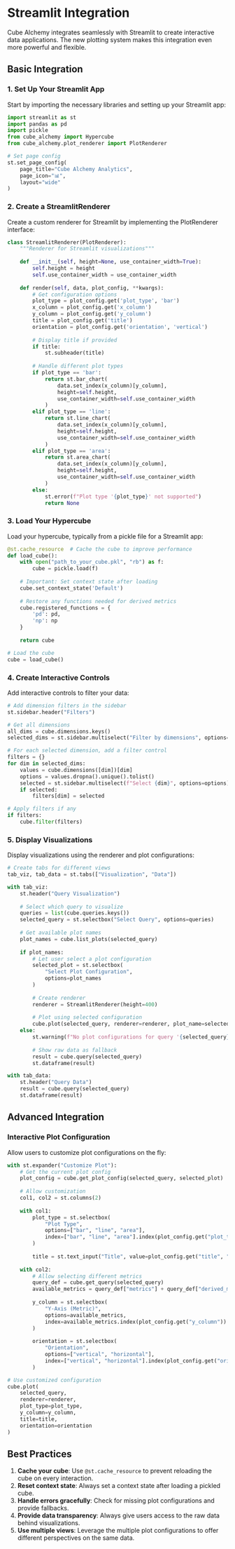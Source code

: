 # Streamlit Integration

Cube Alchemy integrates seamlessly with Streamlit to create interactive data applications. The new plotting system makes this integration even more powerful and flexible.

## Basic Integration

### 1. Set Up Your Streamlit App

Start by importing the necessary libraries and setting up your Streamlit app:

```python
import streamlit as st
import pandas as pd
import pickle
from cube_alchemy import Hypercube
from cube_alchemy.plot_renderer import PlotRenderer

# Set page config
st.set_page_config(
    page_title="Cube Alchemy Analytics",
    page_icon="📊",
    layout="wide"
)
```

### 2. Create a StreamlitRenderer

Create a custom renderer for Streamlit by implementing the PlotRenderer interface:

```python
class StreamlitRenderer(PlotRenderer):
    """Renderer for Streamlit visualizations"""
    
    def __init__(self, height=None, use_container_width=True):
        self.height = height
        self.use_container_width = use_container_width
    
    def render(self, data, plot_config, **kwargs):
        # Get configuration options
        plot_type = plot_config.get('plot_type', 'bar')
        x_column = plot_config.get('x_column')
        y_column = plot_config.get('y_column')
        title = plot_config.get('title')
        orientation = plot_config.get('orientation', 'vertical')
        
        # Display title if provided
        if title:
            st.subheader(title)
        
        # Handle different plot types
        if plot_type == 'bar':
            return st.bar_chart(
                data.set_index(x_column)[y_column],
                height=self.height,
                use_container_width=self.use_container_width
            )
        elif plot_type == 'line':
            return st.line_chart(
                data.set_index(x_column)[y_column],
                height=self.height,
                use_container_width=self.use_container_width
            )
        elif plot_type == 'area':
            return st.area_chart(
                data.set_index(x_column)[y_column],
                height=self.height,
                use_container_width=self.use_container_width
            )
        else:
            st.error(f"Plot type '{plot_type}' not supported")
            return None
```

### 3. Load Your Hypercube

Load your hypercube, typically from a pickle file for a Streamlit app:

```python
@st.cache_resource  # Cache the cube to improve performance
def load_cube():
    with open("path_to_your_cube.pkl", "rb") as f:
        cube = pickle.load(f)
    
    # Important: Set context state after loading
    cube.set_context_state('Default')
    
    # Restore any functions needed for derived metrics
    cube.registered_functions = {
        'pd': pd,
        'np': np
    }
    
    return cube

# Load the cube
cube = load_cube()
```

### 4. Create Interactive Controls

Add interactive controls to filter your data:

```python
# Add dimension filters in the sidebar
st.sidebar.header("Filters")

# Get all dimensions
all_dims = cube.dimensions.keys()
selected_dims = st.sidebar.multiselect("Filter by dimensions", options=all_dims)

# For each selected dimension, add a filter control
filters = {}
for dim in selected_dims:
    values = cube.dimensions([dim])[dim]
    options = values.dropna().unique().tolist()
    selected = st.sidebar.multiselect(f"Select {dim}", options=options)
    if selected:
        filters[dim] = selected

# Apply filters if any
if filters:
    cube.filter(filters)
```

### 5. Display Visualizations

Display visualizations using the renderer and plot configurations:

```python
# Create tabs for different views
tab_viz, tab_data = st.tabs(["Visualization", "Data"])

with tab_viz:
    st.header("Query Visualization")
    
    # Select which query to visualize
    queries = list(cube.queries.keys())
    selected_query = st.selectbox("Select Query", options=queries)
    
    # Get available plot names
    plot_names = cube.list_plots(selected_query)
    
    if plot_names:
        # Let user select a plot configuration
        selected_plot = st.selectbox(
            "Select Plot Configuration", 
            options=plot_names
        )
        
        # Create renderer
        renderer = StreamlitRenderer(height=400)
        
        # Plot using selected configuration
        cube.plot(selected_query, renderer=renderer, plot_name=selected_plot)
    else:
        st.warning(f"No plot configurations for query '{selected_query}'")
        
        # Show raw data as fallback
        result = cube.query(selected_query)
        st.dataframe(result)

with tab_data:
    st.header("Query Data")
    result = cube.query(selected_query)
    st.dataframe(result)
```

## Advanced Integration

### Interactive Plot Configuration

Allow users to customize plot configurations on the fly:

```python
with st.expander("Customize Plot"):
    # Get the current plot config
    plot_config = cube.get_plot_config(selected_query, selected_plot)
    
    # Allow customization
    col1, col2 = st.columns(2)
    
    with col1:
        plot_type = st.selectbox(
            "Plot Type",
            options=["bar", "line", "area"],
            index=["bar", "line", "area"].index(plot_config.get("plot_type", "bar"))
        )
        
        title = st.text_input("Title", value=plot_config.get("title", ""))
    
    with col2:
        # Allow selecting different metrics
        query_def = cube.get_query(selected_query)
        available_metrics = query_def["metrics"] + query_def["derived_metrics"]
        
        y_column = st.selectbox(
            "Y-Axis (Metric)",
            options=available_metrics,
            index=available_metrics.index(plot_config.get("y_column")) if plot_config.get("y_column") in available_metrics else 0
        )
        
        orientation = st.selectbox(
            "Orientation",
            options=["vertical", "horizontal"],
            index=["vertical", "horizontal"].index(plot_config.get("orientation", "vertical"))
        )

# Use customized configuration        
cube.plot(
    selected_query, 
    renderer=renderer,
    plot_type=plot_type,
    y_column=y_column,
    title=title,
    orientation=orientation
)
```

## Best Practices

1. **Cache your cube**: Use `@st.cache_resource` to prevent reloading the cube on every interaction.
2. **Reset context state**: Always set a context state after loading a pickled cube.
3. **Handle errors gracefully**: Check for missing plot configurations and provide fallbacks.
4. **Provide data transparency**: Always give users access to the raw data behind visualizations.
5. **Use multiple views**: Leverage the multiple plot configurations to offer different perspectives on the same data.
